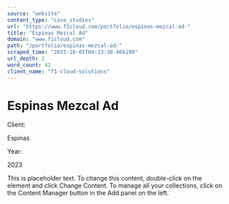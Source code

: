 ```yaml
---
source: "website"
content_type: "case_studies"
url: "https://www.f1cloud.com/portfolio/espinas-mezcal-ad-"
title: "Espinas Mezcal Ad"
domain: "www.f1cloud.com"
path: "/portfolio/espinas-mezcal-ad-"
scraped_time: "2025-10-05T04:23:30.466190"
url_depth: 2
word_count: 42
client_name: "f1-cloud-solutions"
---
```


# Espinas Mezcal Ad

Client:

Espinas

Year:

2023

This is placeholder text. To change this content, double-click on the element and click Change Content. To manage all your collections, click on the Content Manager button in the Add panel on the left.
